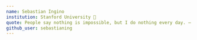 ```yaml
---
name: Sebastian Ingino
institution: Stanford University 🚩 
quote: People say nothing is impossible, but I do nothing every day. – Winnie The Pooh
github_user: sebastianing
---
```

